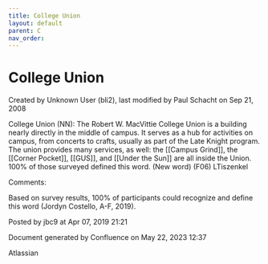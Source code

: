 ```yaml
---
title: College Union
layout: default
parent: C
nav_order:
---
```


# College Union

Created by  Unknown User (bli2), last modified by  Paul Schacht on Sep 21, 2008

College Union (NN): The Robert W. MacVittie College Union is a building nearly directly in the middle of campus. It serves as a hub for activities on campus, from concerts to crafts, usually as part of the Late Knight program. The union provides many services, as well: the [[Campus Grind]], the [[Corner Pocket]], [[GUS]], and [[Under the Sun]] are all inside the Union. 100% of those surveyed defined this word. (New word) (F06) LTiszenkel

Comments:

Based on survey results, 100% of participants could recognize and define this word (Jordyn Costello, A-F, 2019).

Posted by jbc9 at Apr 07, 2019 21:21

Document generated by Confluence on May 22, 2023 12:37

Atlassian
